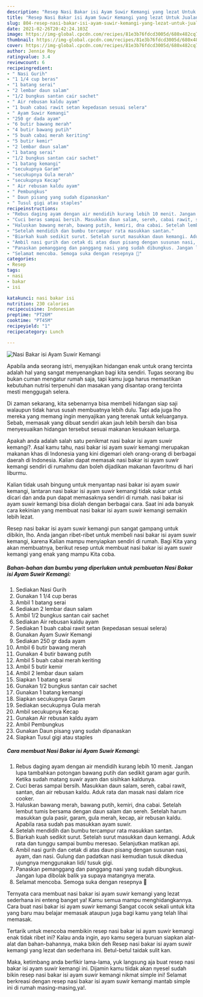 ```yaml
---
description: "Resep Nasi Bakar isi Ayam Suwir Kemangi yang lezat Untuk Jualan"
title: "Resep Nasi Bakar isi Ayam Suwir Kemangi yang lezat Untuk Jualan"
slug: 804-resep-nasi-bakar-isi-ayam-suwir-kemangi-yang-lezat-untuk-jualan
date: 2021-02-26T20:42:24.103Z
image: https://img-global.cpcdn.com/recipes/81e3b76fdcd3005d/680x482cq70/nasi-bakar-isi-ayam-suwir-kemangi-foto-resep-utama.jpg
thumbnail: https://img-global.cpcdn.com/recipes/81e3b76fdcd3005d/680x482cq70/nasi-bakar-isi-ayam-suwir-kemangi-foto-resep-utama.jpg
cover: https://img-global.cpcdn.com/recipes/81e3b76fdcd3005d/680x482cq70/nasi-bakar-isi-ayam-suwir-kemangi-foto-resep-utama.jpg
author: Jennie Roy
ratingvalue: 3.4
reviewcount: 6
recipeingredient:
- " Nasi Gurih"
- "1 1/4 cup beras"
- "1 batang serai"
- "2 lembar daun salam"
- "1/2 bungkus santan cair sachet"
- " Air rebusan kaldu ayam"
- "1 buah cabai rawit setan kepedasan sesuai selera"
- " Ayam Suwir Kemangi"
- "250 gr dada ayam"
- "6 butir bawang merah"
- "4 butir bawang putih"
- "5 buah cabai merah keriting"
- "5 butir kemir"
- "2 lembar daun salam"
- "1 batang serai"
- "1/2 bungkus santan cair sachet"
- "1 batang kemangi"
- "secukupnya Garam"
- "secukupnya Gula merah"
- "secukupnya Kecap"
- " Air rebusan kaldu ayam"
- " Pembungkus"
- " Daun pisang yang sudah dipanaskan"
- " Tusul gigi atau staples"
recipeinstructions:
- "Rebus daging ayam dengan air mendidih kurang lebih 10 menit. Jangan lupa tambahkan potongan bawang putih dan sedikit garam agar gurih. Ketika sudah matang suwir ayam dan sisihkan kaldunya."
- "Cuci beras sampai bersih. Masukkan daun salam, sereh, cabai rawit, santan, dan air rebusan kaldu. Aduk rata dan masak nasi dalam rice cooker."
- "Haluskan bawang merah, bawang putih, kemiri, dna cabai. Setelah lembut tumis bersama dengan daun salam dan sereh. Setelah harum masukkan gula pasir, garam, gula merah, kecap, air rebusan kaldu. Apabila rasa sudah pas masukkan ayam suwir."
- "Setelah mendidih dan bumbu tercampur rata masukkan santan."
- "Biarkah kuah sedikit surut. Setelah surut masukkan daun kemangi. Aduk rata dan tunggu sampai bumbu meresao. Selanjutkan matikan api."
- "Ambil nasi gurih dan cetak di atas daun pisang dengan susunan nasi, ayam, dan nasi. Gulung dan padatkan nasi kemudian tusuk dikedua ujungnya menggunakan lidi/ tusuk gigi."
- "Panaskan pemanggang dan panggang nasi yang sudah dibungkus. Jangan lupa dibolak balik ya supaya matangnya merata."
- "Selamat mencoba. Semoga suka dengan resepnya 🤗"
categories:
- Resep
tags:
- nasi
- bakar
- isi

katakunci: nasi bakar isi 
nutrition: 230 calories
recipecuisine: Indonesian
preptime: "PT26M"
cooktime: "PT45M"
recipeyield: "1"
recipecategory: Lunch

---
```



![Nasi Bakar isi Ayam Suwir Kemangi](https://img-global.cpcdn.com/recipes/81e3b76fdcd3005d/680x482cq70/nasi-bakar-isi-ayam-suwir-kemangi-foto-resep-utama.jpg)

Apabila anda seorang istri, menyajikan hidangan enak untuk orang tercinta adalah hal yang sangat menyenangkan bagi kita sendiri. Tugas seorang ibu bukan cuman mengatur rumah saja, tapi kamu juga harus memastikan kebutuhan nutrisi terpenuhi dan masakan yang disantap orang tercinta mesti menggugah selera.

Di zaman  sekarang, kita sebenarnya bisa membeli hidangan siap saji walaupun tidak harus susah membuatnya lebih dulu. Tapi ada juga lho mereka yang memang ingin menyajikan yang terenak untuk keluarganya. Sebab, memasak yang dibuat sendiri akan jauh lebih bersih dan bisa menyesuaikan hidangan tersebut sesuai makanan kesukaan keluarga. 



Apakah anda adalah salah satu penikmat nasi bakar isi ayam suwir kemangi?. Asal kamu tahu, nasi bakar isi ayam suwir kemangi merupakan makanan khas di Indonesia yang kini digemari oleh orang-orang di berbagai daerah di Indonesia. Kalian dapat memasak nasi bakar isi ayam suwir kemangi sendiri di rumahmu dan boleh dijadikan makanan favoritmu di hari liburmu.

Kalian tidak usah bingung untuk menyantap nasi bakar isi ayam suwir kemangi, lantaran nasi bakar isi ayam suwir kemangi tidak sukar untuk dicari dan anda pun dapat memasaknya sendiri di rumah. nasi bakar isi ayam suwir kemangi bisa diolah dengan berbagai cara. Saat ini ada banyak cara kekinian yang membuat nasi bakar isi ayam suwir kemangi semakin lebih lezat.

Resep nasi bakar isi ayam suwir kemangi pun sangat gampang untuk dibikin, lho. Anda jangan ribet-ribet untuk membeli nasi bakar isi ayam suwir kemangi, karena Kalian mampu menyiapkan sendiri di rumah. Bagi Kita yang akan membuatnya, berikut resep untuk membuat nasi bakar isi ayam suwir kemangi yang enak yang mampu Kita coba.

<!--inarticleads1-->

##### Bahan-bahan dan bumbu yang diperlukan untuk pembuatan Nasi Bakar isi Ayam Suwir Kemangi:

1. Sediakan  Nasi Gurih
1. Gunakan 1 1/4 cup beras
1. Ambil 1 batang serai
1. Sediakan 2 lembar daun salam
1. Ambil 1/2 bungkus santan cair sachet
1. Sediakan  Air rebusan kaldu ayam
1. Sediakan 1 buah cabai rawit setan (kepedasan sesuai selera)
1. Gunakan  Ayam Suwir Kemangi
1. Sediakan 250 gr dada ayam
1. Ambil 6 butir bawang merah
1. Gunakan 4 butir bawang putih
1. Ambil 5 buah cabai merah keriting
1. Ambil 5 butir kemir
1. Ambil 2 lembar daun salam
1. Siapkan 1 batang serai
1. Gunakan 1/2 bungkus santan cair sachet
1. Gunakan 1 batang kemangi
1. Siapkan secukupnya Garam
1. Sediakan secukupnya Gula merah
1. Ambil secukupnya Kecap
1. Gunakan  Air rebusan kaldu ayam
1. Ambil  Pembungkus
1. Gunakan  Daun pisang yang sudah dipanaskan
1. Siapkan  Tusul gigi atau staples




<!--inarticleads2-->

##### Cara membuat Nasi Bakar isi Ayam Suwir Kemangi:

1. Rebus daging ayam dengan air mendidih kurang lebih 10 menit. Jangan lupa tambahkan potongan bawang putih dan sedikit garam agar gurih. Ketika sudah matang suwir ayam dan sisihkan kaldunya.
1. Cuci beras sampai bersih. Masukkan daun salam, sereh, cabai rawit, santan, dan air rebusan kaldu. Aduk rata dan masak nasi dalam rice cooker.
1. Haluskan bawang merah, bawang putih, kemiri, dna cabai. Setelah lembut tumis bersama dengan daun salam dan sereh. Setelah harum masukkan gula pasir, garam, gula merah, kecap, air rebusan kaldu. Apabila rasa sudah pas masukkan ayam suwir.
1. Setelah mendidih dan bumbu tercampur rata masukkan santan.
1. Biarkah kuah sedikit surut. Setelah surut masukkan daun kemangi. Aduk rata dan tunggu sampai bumbu meresao. Selanjutkan matikan api.
1. Ambil nasi gurih dan cetak di atas daun pisang dengan susunan nasi, ayam, dan nasi. Gulung dan padatkan nasi kemudian tusuk dikedua ujungnya menggunakan lidi/ tusuk gigi.
1. Panaskan pemanggang dan panggang nasi yang sudah dibungkus. Jangan lupa dibolak balik ya supaya matangnya merata.
1. Selamat mencoba. Semoga suka dengan resepnya 🤗




Ternyata cara membuat nasi bakar isi ayam suwir kemangi yang lezat sederhana ini enteng banget ya! Kamu semua mampu menghidangkannya. Cara buat nasi bakar isi ayam suwir kemangi Sangat cocok sekali untuk kita yang baru mau belajar memasak ataupun juga bagi kamu yang telah lihai memasak.

Tertarik untuk mencoba membikin resep nasi bakar isi ayam suwir kemangi enak tidak ribet ini? Kalau anda ingin, ayo kamu segera buruan siapkan alat-alat dan bahan-bahannya, maka bikin deh Resep nasi bakar isi ayam suwir kemangi yang lezat dan sederhana ini. Betul-betul taidak sulit kan. 

Maka, ketimbang anda berfikir lama-lama, yuk langsung aja buat resep nasi bakar isi ayam suwir kemangi ini. Dijamin kamu tiidak akan nyesel sudah bikin resep nasi bakar isi ayam suwir kemangi nikmat simple ini! Selamat berkreasi dengan resep nasi bakar isi ayam suwir kemangi mantab simple ini di rumah masing-masing,ya!.

